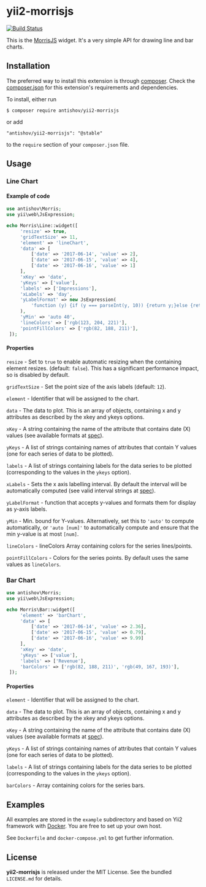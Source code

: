yii2-morrisjs
===================

[![Build Status](https://travis-ci.org/antishov/yii2-morrisjs.svg?branch=master)](https://travis-ci.org/antishov/yii2-morrisjs)

This is the [MorrisJS](http://morrisjs.github.io/morris.js/index.html) widget. It's a very simple API for drawing line and bar charts.

## Installation

The preferred way to install this extension is through [composer](http://getcomposer.org/download/). Check the [composer.json](https://github.com/antishov/yii2-morrisjs/blob/master/composer.json) for this extension's requirements and dependencies.

To install, either run

```
$ composer require antishov/yii2-morrisjs
```

or add

```
"antishov/yii2-morrisjs": "@stable"
```

to the `require` section of your `composer.json` file.

## Usage

### Line Chart

#### Example of code
```php
use antishov\Morris;
use yii\web\JsExpression;

echo Morris\Line::widget([
     'resize' => true,
     'gridTextSize' => 11,
     'element' => 'lineChart',
     'data' => [
         ['date' => '2017-06-14', 'value' => 2],
         ['date' => '2017-06-15', 'value' => 4],
         ['date' => '2017-06-16', 'value' => 1]
     ],
     'xKey' => 'date',
     'yKeys' => ['value'],
     'labels' => ['Impressions'],
     'xLabels' => 'day',
     'yLabelFormat' => new JsExpression(
         'function (y) {if (y === parseInt(y, 10)) {return y;}else {return "";}}'
     ),
     'yMin' => 'auto 40',
     'lineColors' => ['rgb(123, 204, 221)'],
     'pointFillColors' => ['rgb(82, 188, 211)'],
 ]);
```

#### Properties
`resize` - Set to `true` to enable automatic resizing when the containing element resizes. (default: `false`). This has a significant performance impact, so is disabled by default.

`gridTextSize` - Set the point size of the axis labels (default: `12`).

`element` - Identifier that will be assigned to the chart.

`data` - The data to plot. This is an array of objects, containing x and y attributes as described by the xkey and ykeys options. 

`xKey` - A string containing the name of the attribute that contains date (X) values (see available formats at [spec](http://morrisjs.github.io/morris.js/lines.html)).

`yKeys` - A list of strings containing names of attributes that contain Y values (one for each series of data to be plotted).

`labels` - A list of strings containing labels for the data series to be plotted (corresponding to the values in the `ykeys` option).

`xLabels` - Sets the x axis labelling interval. By default the interval will be automatically computed  (see valid interval strings at [spec](http://morrisjs.github.io/morris.js/lines.html)).

`yLabelFormat` -  function that accepts y-values and formats them for display as y-axis labels.
 
`yMin` - Min. bound for Y-values. Alternatively, set this to `'auto'` to compute automatically, or `'auto [num]'` to automatically compute and ensure that the min y-value is at most `[num]`.
  
`lineColors` - lineColors	Array containing colors for the series lines/points.

`pointFillColors` - Colors for the series points. By default uses the same values as `lineColors`.


### Bar Chart

``` php
use antishov\Morris;
use yii\web\JsExpression;

echo Morris\Bar::widget([
     'element' => 'barChart',
     'data' => [
         ['date' => '2017-06-14', 'value' => 2.36],
         ['date' => '2017-06-15', 'value' => 0.79],
         ['date' => '2017-06-16', 'value' => 9.99]
     ],
     'xKey' => 'date',
     'yKeys' => ['value'],
     'labels' => ['Revenue'],
     'barColors' => ['rgb(82, 188, 211)', 'rgb(49, 167, 193)'],
 ]);
```
#### Properties
`element` - Identifier that will be assigned to the chart.

`data` - The data to plot. This is an array of objects, containing x and y attributes as described by the xkey and ykeys options. 

`xKey` - A string containing the name of the attribute that contains date (X) values (see available formats at [spec](http://morrisjs.github.io/morris.js/lines.html)).

`yKeys` - A list of strings containing names of attributes that contain Y values (one for each series of data to be plotted).

`labels` - A list of strings containing labels for the data series to be plotted (corresponding to the values in the `ykeys` option).

`barColors` - Array containing colors for the series bars.

## Examples

All examples are stored in the `example` subdirectory and based on Yii2 framework with [Docker](https://www.docker.com/). 
You are free to set up your own host. 

See `Dockerfile` and `docker-compose.yml` to get further information.

## License

**yii2-morrisjs** is released under the MIT License. See the bundled `LICENSE.md` for details.
